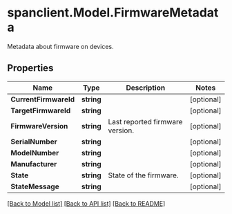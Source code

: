 # spanclient.Model.FirmwareMetadata
Metadata about firmware on devices.
## Properties

Name | Type | Description | Notes
------------ | ------------- | ------------- | -------------
**CurrentFirmwareId** | **string** |  | [optional] 
**TargetFirmwareId** | **string** |  | [optional] 
**FirmwareVersion** | **string** | Last reported firmware version. | [optional] 
**SerialNumber** | **string** |  | [optional] 
**ModelNumber** | **string** |  | [optional] 
**Manufacturer** | **string** |  | [optional] 
**State** | **string** | State of the firmware. | [optional] 
**StateMessage** | **string** |  | [optional] 

[[Back to Model list]](../README.md#documentation-for-models) [[Back to API list]](../README.md#documentation-for-api-endpoints) [[Back to README]](../README.md)

